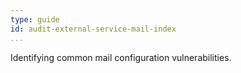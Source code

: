 ```yaml
---
type: guide
id: audit-external-service-mail-index
...
```


Identifying common mail configuration vulnerabilities.

